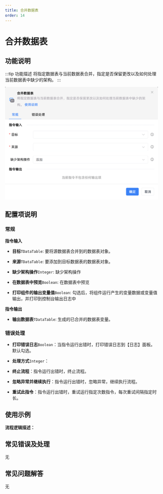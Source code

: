 ```yaml
---
title: 合并数据表
order: 14
---
```


# 合并数据表

## 功能说明

:::tip 功能描述
将指定数据表与当前数据表合并，指定是否保留更改以及如何处理当前数据表中缺少的架构。
:::

![合并数据表](../../../assets/合并数据表_command.png)

## 配置项说明

### 常规

**指令输入**

- **目标**`TDataTable`: 要将源数据表合并到的数据表对象。

- **来源**`TDataTable`: 要添加到目标数据表的数据表对象。

- **缺少架构操作**`Integer`: 缺少架构操作

- **在数据表中预览**`Boolean`: 在数据表中预览

- **打印组件的输出变量值**`Boolean`: 勾选后，将组件运行产生的变量数据或变量值输出，并打印到控制台输出日志中


**指令输出**

- **输出数据表**`TDataTable`: 生成的已合并的数据表变量。

### 错误处理

- **打印错误日志**`Boolean`：当指令运行出错时，打印错误日志到【日志】面板。默认勾选。

- **处理方式**`Integer`：

 - **终止流程**：指令运行出错时，终止流程。

 - **忽略异常并继续执行**：指令运行出错时，忽略异常，继续执行流程。

 - **重试此指令**：指令运行出错时，重试运行指定次数指令，每次重试间隔指定时长。

## 使用示例

**流程逻辑描述：** 

## 常见错误及处理

无

## 常见问题解答

无

